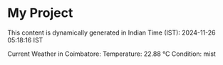 # My Project

This content is dynamically generated in Indian Time (IST): 2024-11-26 05:18:16 IST


Current Weather in Coimbatore:
Temperature: 22.88 °C
Condition: mist
